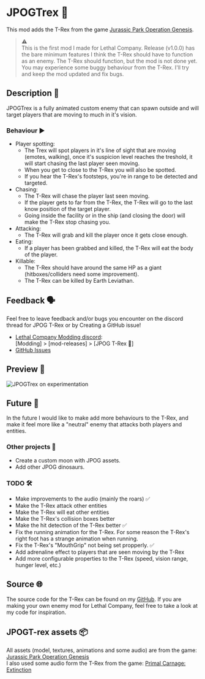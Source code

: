 # JPOGTrex 🦖
This mod adds the T-Rex from the game [Jurassic Park Operation Genesis](https://en.wikipedia.org/wiki/Jurassic_Park:_Operation_Genesis).

> ⚠️  
> This is the first mod I made for Lethal Company. Release (v1.0.0) has the bare minimum features I think the T-Rex should have to function as an enemy.
> The T-Rex should function, but the mod is not done yet. You may experience some buggy behaviour from the T-Rex. I'll try and keep the mod updated and fix bugs.


## Description 📃
JPOGTrex is a fully animated custom enemy that can spawn outside and will target players that are moving to much in it's vision.

### Behaviour ▶️
- Player spotting:
	- The Trex will spot players in it's line of sight that are moving (emotes, walking), once it's suspicion level reaches the treshold, it will start chasing the last player seen moving.
	- When you get to close to the T-Rex you will also be spotted.
	- If you hear the T-Rex's footsteps, you're in range to be detected and targeted.
- Chasing:
	- The T-Rex will chase the player last seen moving.
	- If the player gets to far from the T-Rex, the T-Rex will go to the last know position of the target player.
	- Going inside the facility or in the ship (and closing the door) will make the T-Rex stop chasing you.
- Attacking:
	- The T-Rex will grab and kill the player once it gets close enough.
- Eating:
	- If a player has been grabbed and killed, the T-Rex will eat the body of the player.
- Killable:
	- The T-Rex should have around the same HP as a giant (hitboxes/colliders need some improvement).
	- The T-Rex can be killed by Earth Leviathan.

## Feedback 🗣️
Feel free to leave feedback and/or bugs you encounter on the discord thread for JPOG T-Rex or by Creating a GitHub issue!  
- [Lethal Company Modding discord](https://discord.com/channels/1168655651455639582/1267152262602555473):  
	[Modding] > [mod-releases] > [JPOG T-Rex 🦖] 
- [GitHub Issues](https://github.com/347956/JPOGTrex/issues)


## Preview 👀
![JPOGTrex on experimentation](https://i.imgur.com/mw49lHV.jpeg)

## Future 🎯
In the future I would like to make add more behaviours to the T-Rex, and make it feel more like a "neutral" enemy that attacks both players and entities.

### Other projects 💭
- Create a custom moon with JPOG assets.
- Add other JPOG dinosaurs.

### TODO 🛠️
- Make improvements to the audio (mainly the roars) ✅
- Make the T-Rex attack other entities
- Make the T-Rex will eat other entities
- Make the T-Rex's collision boxes better
- Make the hit detection of the T-Rex better ✅
- Fix the running animation for the T-Rex. For some reason the T-Rex's right foot has a strange animation when running.
- Fix the T-Rex's "MouthGrip" not being set propperly. ✅
- Add adrenaline effect to players that are seen moving by the T-Rex
- Add more configurable properties to the T-Rex (speed, vision range, hunger level, etc.)

## Source 🌐
The source code for the T-Rex can be found on my [GitHub](https://github.com/347956/JPOGTrex). If you are making your own enemy mod for Lethal Company, feel free to take a look at my code for inspiration.

## JPOGT-rex assets 📦
All assets (model, textures, animations and some audio) are from the game:
[Jurassic Park Operation Genesis](https://en.wikipedia.org/wiki/Jurassic_Park:_Operation_Genesis)  
I also used some audio form the T-Rex from the game:
[Primal Carnage: Extinction](https://store.steampowered.com/app/321360/Primal_Carnage_Extinction/)
